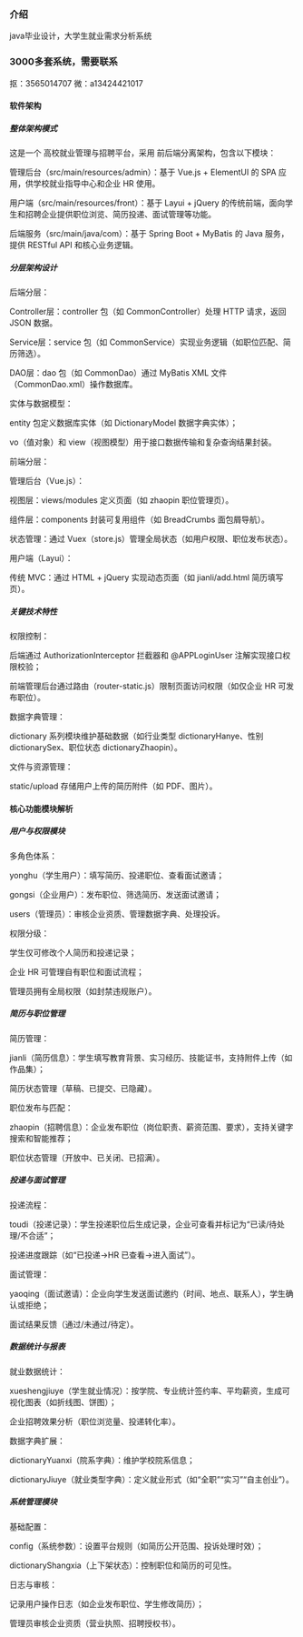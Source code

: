### 介绍
java毕业设计，大学生就业需求分析系统
### 3000多套系统，需要联系
抠：3565014707 微：a13424421017

#### 软件架构
##### 整体架构模式
这是一个 高校就业管理与招聘平台，采用 前后端分离架构，包含以下模块：

管理后台（src/main/resources/admin）：基于 Vue.js + ElementUI 的 SPA 应用，供学校就业指导中心和企业 HR 使用。

用户端（src/main/resources/front）：基于 Layui + jQuery 的传统前端，面向学生和招聘企业提供职位浏览、简历投递、面试管理等功能。

后端服务（src/main/java/com）：基于 Spring Boot + MyBatis 的 Java 服务，提供 RESTful API 和核心业务逻辑。

##### 分层架构设计
后端分层：

Controller层：controller 包（如 CommonController）处理 HTTP 请求，返回 JSON 数据。

Service层：service 包（如 CommonService）实现业务逻辑（如职位匹配、简历筛选）。

DAO层：dao 包（如 CommonDao）通过 MyBatis XML 文件（CommonDao.xml）操作数据库。

实体与数据模型：

entity 包定义数据库实体（如 DictionaryModel 数据字典实体）；

vo（值对象）和 view（视图模型）用于接口数据传输和复杂查询结果封装。

前端分层：

管理后台（Vue.js）：

视图层：views/modules 定义页面（如 zhaopin 职位管理页）。

组件层：components 封装可复用组件（如 BreadCrumbs 面包屑导航）。

状态管理：通过 Vuex（store.js）管理全局状态（如用户权限、职位发布状态）。

用户端（Layui）：

传统 MVC：通过 HTML + jQuery 实现动态页面（如 jianli/add.html 简历填写页）。
##### 关键技术特性
权限控制：

后端通过 AuthorizationInterceptor 拦截器和 @APPLoginUser 注解实现接口权限校验；

前端管理后台通过路由（router-static.js）限制页面访问权限（如仅企业 HR 可发布职位）。

数据字典管理：

dictionary 系列模块维护基础数据（如行业类型 dictionaryHanye、性别 dictionarySex、职位状态 dictionaryZhaopin）。

文件与资源管理：

static/upload 存储用户上传的简历附件（如 PDF、图片）。
#### 核心功能模块解析
##### 用户与权限模块
多角色体系：

yonghu（学生用户）：填写简历、投递职位、查看面试邀请；

gongsi（企业用户）：发布职位、筛选简历、发送面试邀请；

users（管理员）：审核企业资质、管理数据字典、处理投诉。

权限分级：

学生仅可修改个人简历和投递记录；

企业 HR 可管理自有职位和面试流程；

管理员拥有全局权限（如封禁违规账户）。

##### 简历与职位管理
简历管理：

jianli（简历信息）：学生填写教育背景、实习经历、技能证书，支持附件上传（如作品集）；

简历状态管理（草稿、已提交、已隐藏）。

职位发布与匹配：

zhaopin（招聘信息）：企业发布职位（岗位职责、薪资范围、要求），支持关键字搜索和智能推荐；

职位状态管理（开放中、已关闭、已招满）。

##### 投递与面试管理
投递流程：

toudi（投递记录）：学生投递职位后生成记录，企业可查看并标记为“已读/待处理/不合适”；

投递进度跟踪（如“已投递→HR 已查看→进入面试”）。

面试管理：

yaoqing（面试邀请）：企业向学生发送面试邀约（时间、地点、联系人），学生确认或拒绝；

面试结果反馈（通过/未通过/待定）。

##### 数据统计与报表
就业数据统计：

xueshengjiuye（学生就业情况）：按学院、专业统计签约率、平均薪资，生成可视化图表（如折线图、饼图）；

企业招聘效果分析（职位浏览量、投递转化率）。

数据字典扩展：

dictionaryYuanxi（院系字典）：维护学校院系信息；

dictionaryJiuye（就业类型字典）：定义就业形式（如“全职”“实习”“自主创业”）。
##### 系统管理模块
基础配置：

config（系统参数）：设置平台规则（如简历公开范围、投诉处理时效）；

dictionaryShangxia（上下架状态）：控制职位和简历的可见性。

日志与审核：

记录用户操作日志（如企业发布职位、学生修改简历）；

管理员审核企业资质（营业执照、招聘授权书）。
